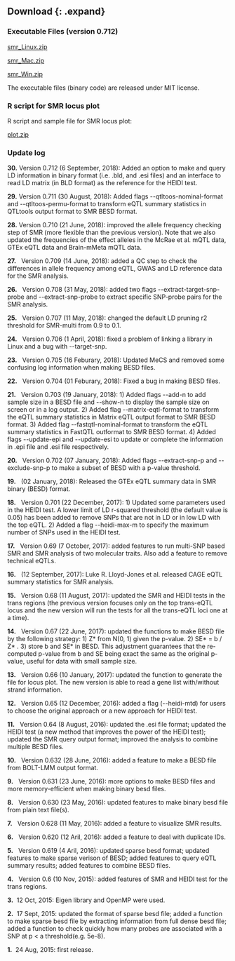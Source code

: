 
## Download {: .expand}
### Executable Files (version 0.712) 

[smr\_Linux.zip](download/smr_Linux.zip)

[smr\_Mac.zip](download/smr_Mac.zip)

[smr\_Win.zip](download/smr_Win.zip)


The executable files (binary code) are released under MIT license.

### R script for SMR locus plot 

R script and sample file for SMR locus plot:

[plot.zip](download/plot.zip)


### Update log 
**30.**   Version 0.712 (6 September, 2018): Added an option to make and query LD information in binary format (i.e. .bld, and .esi files) and an interface to read LD matrix (in BLD format) as the reference for the HEIDI test.

**29.**   Version 0.711 (30 August, 2018): Added flags --qtltoos-nominal-format and --qtltoos-permu-format to transform eQTL summary statistics in QTLtools output format to SMR BESD format.

**28.**   Version 0.710 (21 June, 2018): improved the allele frequency checking step of SMR (more flexible than the previous version). Note that we also updated the frequencies of the effect alleles in the McRae et al. mQTL data, GTEx eQTL data and Brain-mMeta mQTL data.

**27.**   Version 0.709 (14 June, 2018): added a QC step to check the differences in allele frequency among eQTL, GWAS and LD reference data for the SMR analysis.

**26.**   Version 0.708 (31 May, 2018): added two flags --extract-target-snp-probe and --extract-snp-probe to extract specific SNP-probe pairs for the SMR analysis.

**25.**   Version 0.707 (11 May, 2018): changed the default LD pruning r2 threshold for SMR-multi from 0.9 to 0.1.

**24.**   Version 0.706 (1 April, 2018): fixed a problem of linking a library in Linux and a bug with --target-snp. 

**23.**   Version 0.705 (16 Feburary, 2018): Updated MeCS and removed some confusing log information when making BESD files. 

**22.**   Version 0.704 (01 Feburary, 2018): Fixed a bug in making BESD files. 

**21.**   Version 0.703 (19 January, 2018): 1) Added flags --add-n to add sample size in a BESD file and --show-n to display the sample size on screen or in a log output. 2) Added flag --matrix-eqtl-format to transform the eQTL summary statistics in Matrix eQTL output format to SMR BESD format. 3) Added flag --fastqtl-nominal-format to transform the eQTL summary statistics in FastQTL outformat to SMR BESD format. 4) Added flags --update-epi and --update-esi to update or complete the information in .epi file and .esi file respectively.

**20.**   Version 0.702 (07 January, 2018): Added flags --extract-snp-p and --exclude-snp-p to make a subset of BESD with a p-value threshold. 

**19.**   (02 January, 2018): Released the GTEx eQTL summary data in SMR binary (BESD) format.

**18.**   Version 0.701 (22 December, 2017): 1) Updated some parameters used in the HEIDI test. A lower limit of LD r-squared threshold (the default value is 0.05) has been added to remove SNPs that are not in LD or in low LD with the top eQTL. 2) Added a flag --heidi-max-m to specify the maximum number of SNPs used in the HEIDI test. 

**17.**   Version 0.69 (7 October, 2017): added features to run
multi-SNP based SMR and SMR analysis of two molecular traits. Also add a
feature to remove technical eQTLs.

**16.**   (12 September, 2017): Luke R. Lloyd-Jones et al. released CAGE
eQTL summary statistics for SMR analysis.

**15.**   Version 0.68 (11 August, 2017): updated the SMR and HEIDI
tests in the trans regions (the previous version focuses only on the top
trans-eQTL locus and the new version will run the tests for all the
trans-eQTL loci one at a time).

**14.**   Version 0.67 (22 June, 2017): updated the functions to make
BESD file by the following strategy: 1) Z\* from N(0, 1) given the
p-value. 2) SE\* = b / Z\* . 3) store b and SE\* in BESD. This
adjustment guarantees that the re-computed p-value from b and SE being
exact the same as the original p-value, useful for data with small
sample size.

**13.**   Version 0.66 (10 January, 2017): updated the function to
generate the file for locus plot. The new version is able to read a gene
list with/without strand information.

**12.**   Version 0.65 (12 December, 2016): added a flag (\--heidi-mtd)
for users to choose the original approach or a new approach for HEIDI
test.

**11.**   Version 0.64 (8 August, 2016): updated the .esi file format;
updated the HEIDI test (a new method that improves the power of the
HEIDI test); updated the SMR query output format; improved the analysis
to combine multiple BESD files.

**10.**   Version 0.632 (28 June, 2016): added a feature to make a BESD
file from BOLT-LMM output format.

**9.**   Version 0.631 (23 June, 2016): more options to make BESD files
and more memory-efficient when making binary besd files.

**8.**   Version 0.630 (23 May, 2016): updated features to make binary
besd file from plain text file(s).

**7.**   Version 0.628 (11 May, 2016): added a feature to visualize SMR
results.

**6.**   Version 0.620 (12 Aril, 2016): added a feature to deal with
duplicate IDs.

**5.**   Version 0.619 (4 Aril, 2016): updated sparse besd format;
updated features to make sparse verison of BESD; added features to query
eQTL summary results; added features to combine BESD files.

**4.**   Version 0.6 (10 Nov, 2015): added features of SMR and HEIDI
test for the trans regions.

**3.**  12 Oct, 2015: Eigen library and OpenMP were used.

**2.**  17 Sept, 2015: updated the format of sparse besd file; added a
function to make sparse besd file by extracting information from full
dense besd file; added a function to check quickly how many probes are
associated with a SNP at p &lt; a threshold(e.g. 5e-8).

**1.**  24 Aug, 2015: first release.



